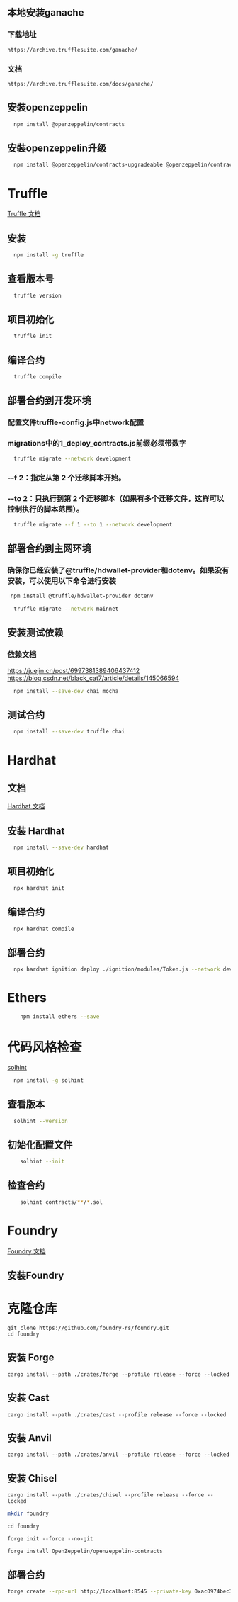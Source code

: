 ## 本地安装ganache
### 下载地址
```
https://archive.trufflesuite.com/ganache/
```

### 文档
```
https://archive.trufflesuite.com/docs/ganache/
```
## 安裝openzeppelin
```bash
  npm install @openzeppelin/contracts
```
## 安裝openzeppelin升级
```bash
  npm install @openzeppelin/contracts-upgradeable @openzeppelin/contracts
```

# Truffle

[Truffle 文档](https://archive.trufflesuite.com/docs/truffle/)


## 安装
```bash
  npm install -g truffle
```

## 查看版本号
```bash
  truffle version
```

## 项目初始化
```bash
  truffle init
```
## 编译合约
```bash
  truffle compile
```

## 部署合约到开发环境
### 配置文件truffle-config.js中network配置
### migrations中的1_deploy_contracts.js前缀必须带数字
```bash
  truffle migrate --network development
```
### --f 2：指定从第 2 个迁移脚本开始。
### --to 2：只执行到第 2 个迁移脚本（如果有多个迁移文件，这样可以控制执行的脚本范围）。
```bash
  truffle migrate --f 1 --to 1 --network development
```

## 部署合约到主网环境
### 确保你已经安装了@truffle/hdwallet-provider和dotenv。如果没有安装，可以使用以下命令进行安装
```bash
 npm install @truffle/hdwallet-provider dotenv
```

```bash
  truffle migrate --network mainnet
```

## 安装测试依赖
### 依赖文档
https://juejin.cn/post/6997381389406437412
https://blog.csdn.net/black_cat7/article/details/145066594
```bash
  npm install --save-dev chai mocha
```

## 测试合约
```bash
  npm install --save-dev truffle chai
```


# Hardhat

## 文档
[Hardhat 文档](https://hardhat.org/docs)

## 安装 Hardhat
```bash
  npm install --save-dev hardhat
```

## 项目初始化
```bash
  npx hardhat init
```

## 编译合约
```bash
  npx hardhat compile
```

## 部署合约
```bash
  npx hardhat ignition deploy ./ignition/modules/Token.js --network development
```

# Ethers
```bash
    npm install ethers --save
```
# 代码风格检查
[solhint](https://www.npmjs.com/package/solhint)

```bash
  npm install -g solhint
```
## 查看版本
```bash
  solhint --version
```
## 初始化配置文件
```bash
    solhint --init
```
## 检查合约
```bash
    solhint contracts/**/*.sol

```

# Foundry
[Foundry 文档](https://learnblockchain.cn/docs/foundry/i18n/zh/index.html)

## 安装Foundry
# 克隆仓库
```
git clone https://github.com/foundry-rs/foundry.git
cd foundry
```
## 安装 Forge
```
cargo install --path ./crates/forge --profile release --force --locked
```
## 安装 Cast
```
cargo install --path ./crates/cast --profile release --force --locked
```
## 安装 Anvil
```
cargo install --path ./crates/anvil --profile release --force --locked
```
## 安装 Chisel
```
cargo install --path ./crates/chisel --profile release --force --locked
```

```bash
mkdir foundry
```
```
cd foundry
```
```
forge init --force --no-git
```
```
forge install OpenZeppelin/openzeppelin-contracts
```
## 部署合约
```bash
forge create --rpc-url http://localhost:8545 --private-key 0xac0974bec39a17e36ba4a6b4d238ff944bacb478cbed5efcae784d7bf4f2ff80 src/Counter.sol:Counter --broadcast
```
